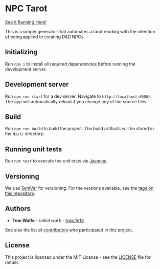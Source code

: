 # NPC Tarot

[See it Running Here!](https://tarot.twolfe.dev)

This is a simple generator that automates a tarot reading with the intention of being applied to creating D&D NPCs.

## Initializing

Run `npm i` to install all required dependencies before running the development server.

## Development server

Run `npm run start` for a dev server. Navigate to `http://localhost:8080/`. The app will automatically reload if you change any of the source files.

## Build

Run `npm run build` to build the project. The build artifacts will be stored in the `dist/` directory.

## Running unit tests

Run `npm test` to execute the unit tests via [Jasmine](https://jasmine.github.io/).

## Versioning

We use [SemVer](http://semver.org/) for versioning. For the versions available, see the [tags on this repository](https://github.com/trwolfe13/brewdown/tags).

## Authors

* **Tom Wolfe** - *Initial work* - [trwolfe13](https://github.com/trwolfe13)

See also the list of [contributors](https://github.com/trwolfe13/npc-tarot/contributors) who participated in this project.

## License

This project is licensed under the MIT License - see the [LICENSE](LICENSE) file for details

